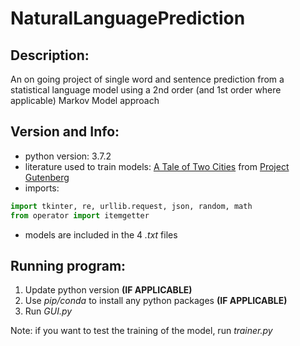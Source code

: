 NaturalLanguagePrediction
=========================
Description:
------------
An on going project of single word and sentence prediction from a statistical language model using a 2nd order (and 1st order where applicable) Markov Model approach

Version and Info:
-----------------
* python version: 3.7.2
* literature used to train models: [A Tale of Two Cities](https://www.gutenberg.org/ebooks/98) from [Project Gutenberg](https://www.gutenberg.org/wiki/Main_Page)
* imports:
```python
import tkinter, re, urllib.request, json, random, math
from operator import itemgetter
```
* models are included in the 4 *.txt* files

Running program:
----------------
1. Update python version **(IF APPLICABLE)**
2. Use *pip/conda* to install any python packages **(IF APPLICABLE)**
3. Run *GUI.py*

Note: if you want to test the training of the model, run *trainer.py*